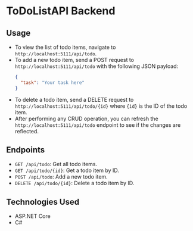 # ToDoListAPI Backend

## Usage
- To view the list of todo items, navigate to `http://localhost:5111/api/todo`.
- To add a new todo item, send a POST request to `http://localhost:5111/api/todo` with the following JSON payload:
  ```json
  {
    "task": "Your task here"
  }
  ```
- To delete a todo item, send a DELETE request to `http://localhost:5111/api/todo/{id}` where `{id}` is the ID of the todo item.
- After performing any CRUD operation, you can refresh the `http://localhost:5111/api/todo` endpoint to see if the changes are reflected.

## Endpoints
- `GET /api/todo`: Get all todo items.
- `GET /api/todo/{id}`: Get a todo item by ID.
- `POST /api/todo`: Add a new todo item.
- `DELETE /api/todo/{id}`: Delete a todo item by ID.

## Technologies Used
- ASP.NET Core
- C#
